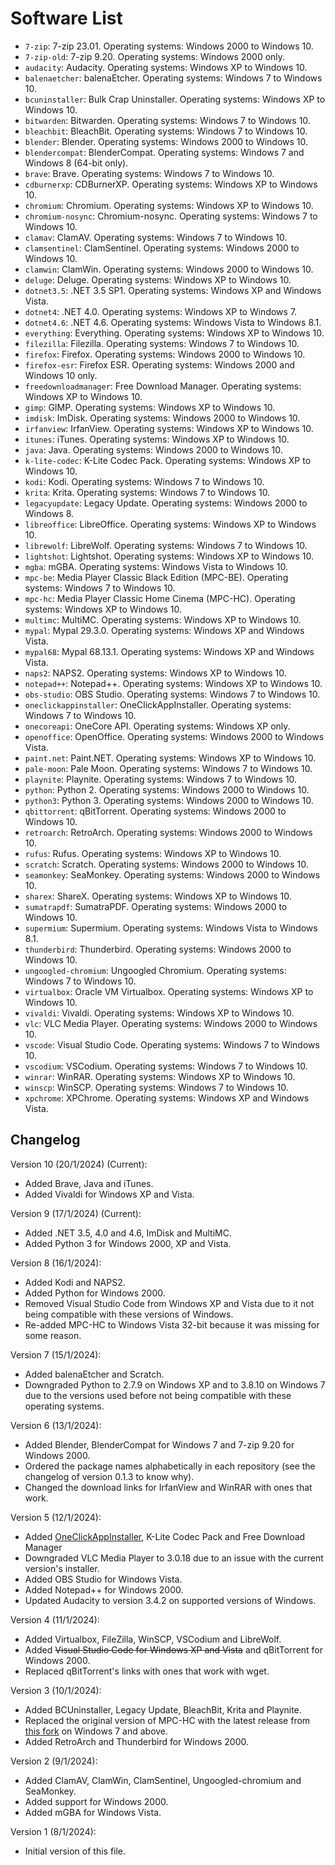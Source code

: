 # Software List

 - `7-zip`: 7-zip 23.01. Operating systems: Windows 2000 to Windows 10.
 - `7-zip-old`: 7-zip 9.20. Operating systems: Windows 2000 only.
 - `audacity`: Audacity. Operating systems: Windows XP to Windows 10.
 - `balenaetcher`: balenaEtcher. Operating systems: Windows 7 to Windows 10.
 - `bcuninstaller`: Bulk Crap Uninstaller. Operating systems: Windows XP to Windows 10.
 - `bitwarden`: Bitwarden. Operating systems: Windows 7 to Windows 10.
 - `bleachbit`: BleachBit. Operating systems: Windows 7 to Windows 10.
 - `blender`: Blender. Operating systems: Windows 2000 to Windows 10.
 - `blendercompat`: BlenderCompat. Operating systems: Windows 7 and Windows 8 (64-bit only).
 - `brave`: Brave. Operating systems: Windows 7 to Windows 10.
 - `cdburnerxp`: CDBurnerXP. Operating systems: Windows XP to Windows 10.
 - `chromium`: Chromium. Operating systems: Windows XP to Windows 10.
 - `chromium-nosync`: Chromium-nosync. Operating systems: Windows 7 to Windows 10.
 - `clamav`: ClamAV. Operating systems: Windows 7 to Windows 10.
 - `clamsentinel`: ClamSentinel. Operating systems: Windows 2000 to Windows 10.
 - `clamwin`: ClamWin. Operating systems: Windows 2000 to Windows 10.
 - `deluge`: Deluge. Operating systems: Windows XP to Windows 10.
 - `dotnet3.5`: .NET 3.5 SP1. Operating systems: Windows XP and Windows Vista.
 - `dotnet4`: .NET 4.0. Operating systems: Windows XP to Windows 7.
 - `dotnet4.6`: .NET 4.6. Operating systems: Windows Vista to Windows 8.1.
 - `everything`: Everything. Operating systems: Windows XP to Windows 10.
 - `filezilla`: Filezilla. Operating systems: Windows 7 to Windows 10.
 - `firefox`: Firefox. Operating systems: Windows 2000 to Windows 10.
 - `firefox-esr`: Firefox ESR. Operating systems: Windows 2000 and Windows 10 only.
 - `freedownloadmanager`: Free Download Manager. Operating systems: Windows XP to Windows 10.
 - `gimp`: GIMP. Operating systems: Windows XP to Windows 10.
 - `imdisk`: ImDisk. Operating systems: Windows 2000 to Windows 10.
 - `irfanview`: IrfanView. Operating systems: Windows XP to Windows 10.
 - `itunes`: iTunes. Operating systems: Windows XP to Windows 10.
 - `java`: Java. Operating systems: Windows 2000 to Windows 10.
 - `k-lite-codec`: K-Lite Codec Pack. Operating systems: Windows XP to Windows 10.
 - `kodi`: Kodi. Operating systems: Windows 7 to Windows 10.
 - `krita`: Krita. Operating systems: Windows 7 to Windows 10.
 - `legacyupdate`: Legacy Update. Operating systems: Windows 2000 to Windows 8.
 - `libreoffice`: LibreOffice. Operating systems: Windows XP to Windows 10.
 - `librewolf`: LibreWolf. Operating systems: Windows 7 to Windows 10.
 - `lightshot`: Lightshot. Operating systems: Windows XP to Windows 10.
 - `mgba`: mGBA. Operating systems: Windows Vista to Windows 10.
 - `mpc-be`: Media Player Classic Black Edition (MPC-BE). Operating systems: Windows 7 to Windows 10.
 - `mpc-hc`: Media Player Classic Home Cinema (MPC-HC). Operating systems: Windows XP to Windows 10.
 - `multimc`: MultiMC. Operating systems: Windows XP to Windows 10.
 - `mypal`: Mypal 29.3.0. Operating systems: Windows XP and Windows Vista.
 - `mypal68`: Mypal 68.13.1. Operating systems: Windows XP and Windows Vista.
 - `naps2`: NAPS2. Operating systems: Windows XP to Windows 10.
 - `notepad++`: Notepad++. Operating systems: Windows XP to Windows 10.
 - `obs-studio`: OBS Studio. Operating systems: Windows 7 to Windows 10.
 - `oneclickappinstaller`: OneClickAppInstaller. Operating systems: Windows 7 to Windows 10.
 - `onecoreapi`: OneCore API. Operating systems: Windows XP only.
 - `openoffice`: OpenOffice. Operating systems: Windows 2000 to Windows Vista.
 - `paint.net`: Paint.NET. Operating systems: Windows XP to Windows 10.
 - `pale-moon`: Pale Moon. Operating systems: Windows 7 to Windows 10.
 - `playnite`: Playnite. Operating systems: Windows 7 to Windows 10.
 - `python`: Python 2. Operating systems: Windows 2000 to Windows 10.
 - `python3`: Python 3. Operating systems: Windows 2000 to Windows 10.
 - `qbittorrent`: qBitTorrent. Operating systems: Windows 2000 to Windows 10.
 - `retroarch`: RetroArch. Operating systems: Windows 2000 to Windows 10.
 - `rufus`: Rufus. Operating systems: Windows XP to Windows 10.
 - `scratch`: Scratch. Operating systems: Windows 2000 to Windows 10.
 - `seamonkey`: SeaMonkey. Operating systems: Windows 2000 to Windows 10.
 - `sharex`: ShareX. Operating systems: Windows XP to Windows 10.
 - `sumatrapdf`: SumatraPDF. Operating systems: Windows 2000 to Windows 10.
 - `supermium`: Supermium. Operating systems: Windows Vista to Windows 8.1.
 - `thunderbird`: Thunderbird. Operating systems: Windows 2000 to Windows 10.
 - `ungoogled-chromium`: Ungoogled Chromium. Operating systems: Windows 7 to Windows 10.
 - `virtualbox`: Oracle VM Virtualbox. Operating systems: Windows XP to Windows 10.
 - `vivaldi`: Vivaldi. Operating systems: Windows XP to Windows 10.
 - `vlc`: VLC Media Player. Operating systems: Windows 2000 to Windows 10.
 - `vscode`: Visual Studio Code. Operating systems: Windows 7 to Windows 10.
 - `vscodium`: VSCodium. Operating systems: Windows 7 to Windows 10.
 - `winrar`: WinRAR. Operating systems: Windows XP to Windows 10.
 - `winscp`: WinSCP. Operating systems: Windows 7 to Windows 10.
 - `xpchrome`: XPChrome. Operating systems: Windows XP and Windows Vista.

## Changelog

Version 10 (20/1/2024) (Current):
- Added Brave, Java and iTunes.
- Added Vivaldi for Windows XP and Vista.

Version 9 (17/1/2024) (Current):
- Added .NET 3.5, 4.0 and 4.6, ImDisk and MultiMC.
- Added Python 3 for Windows 2000, XP and Vista.

Version 8 (16/1/2024):
- Added Kodi and NAPS2.
- Added Python for Windows 2000.
- Removed Visual Studio Code from Windows XP and Vista due to it not being compatible with these versions of Windows.
- Re-added MPC-HC to Windows Vista 32-bit because it was missing for some reason.

Version 7 (15/1/2024):
- Added balenaEtcher and Scratch.
- Downgraded Python to 2.7.9 on Windows XP and to 3.8.10 on Windows 7 due to the versions used before not being compatible with these operating systems.

Version 6 (13/1/2024):
- Added Blender, BlenderCompat for Windows 7 and 7-zip 9.20 for Windows 2000.
- Ordered the package names alphabetically in each repository (see the changelog of version 0.1.3 to know why).
- Changed the download links for IrfanView and WinRAR with ones that work.

Version 5 (12/1/2024):
- Added [OneClickAppInstaller](https://github.com/MasterJayanX/OneClickAppInstaller), K-Lite Codec Pack and Free Download Manager
- Downgraded VLC Media Player to 3.0.18 due to an issue with the current version's installer.
- Added OBS Studio for Windows Vista.
- Added Notepad++ for Windows 2000.
- Updated Audacity to version 3.4.2 on supported versions of Windows.

Version 4 (11/1/2024):
- Added Virtualbox, FileZilla, WinSCP, VSCodium and LibreWolf.
- Added ~~Visual Studio Code for Windows XP and Vista~~ and qBitTorrent for Windows 2000.
- Replaced qBitTorrent's links with ones that work with wget.

Version 3 (10/1/2024):
- Added BCUninstaller, Legacy Update, BleachBit, Krita and Playnite.
- Replaced the original version of MPC-HC with the latest release from [this fork](https://github.com/clsid2/mpc-hc) on Windows 7 and above.
- Added RetroArch and Thunderbird for Windows 2000.

Version 2 (9/1/2024):
- Added ClamAV, ClamWin, ClamSentinel, Ungoogled-chromium and SeaMonkey.
- Added support for Windows 2000.
- Added mGBA for Windows Vista.

Version 1 (8/1/2024):
- Initial version of this file.
